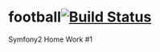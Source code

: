 football[![Build Status](https://travis-ci.org/maximzh/Symfony_hw_1.svg?branch=develop)](https://travis-ci.org/maximzh/Symfony_hw_1)
========

Symfony2 Home Work #1
